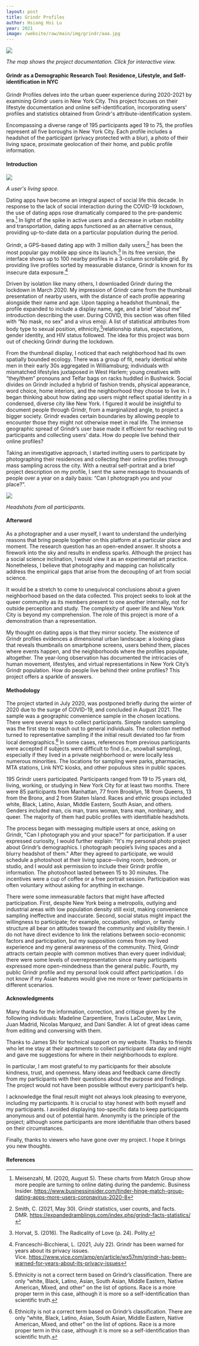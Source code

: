 ```yaml
---
layout: post
title: Grindr Profiles
author: Hsiang Hsi Lu
year: 2021
image: /website/raw/main/img/grindr/aaa.jpg
---
```

[![](/website/raw/main/img/grindr/g-main-2.png)](https://hsianghsi.github.io/g-profiles/)

*The map shows the project documentation. Click for interactive view.*

#### Grindr as a Demographic Research Tool: Residence, Lifestyle, and Self-identification in NYC

Grindr Profiles delves into the urban queer experience during 2020-2021 by examining Grindr users in New York City. This project focuses on their lifestyle documentation and online self-identification, incorporating users' profiles and statistics obtained from Grindr's attribute-identification system.

Encompassing a diverse range of 195 participants aged 19 to 75, the profiles represent all five boroughs in New York City. Each profile includes a headshot of the participant (privacy protected with a blur), a photo of their living space, proximate geolocation of their home, and public profile information.

#### Introduction

![](/website/raw/main/img/grindr/VIN_8260.jpg)

*A user's living space.*

Dating apps have become an integral aspect of social life this decade. In response to the lack of social interaction during the COVID-19 lockdown, the use of dating apps rose dramatically compared to the pre-pandemic era.[^1] In light of the spike in active users and a decrease in urban mobility and transportation, dating apps functioned as an alternative census, providing up-to-date data on a particular population during the period.

Grindr, a GPS-based dating app with 3 million daily users,[^2] has been the most popular gay mobile app since its launch.[^3] In its free version, the interface shows up to 100 nearby profiles in a 3-column scrollable grid. By providing live profiles sorted by measurable distance, Grindr is known for its insecure data exposure.[^4]

Driven by isolation like many others, I downloaded Grindr during the lockdown in March 2020. My impression of Grindr came from the thumbnail presentation of nearby users, with the distance of each profile appearing alongside their name and age. Upon tapping a headshot thumbnail, the profile expanded to include a display name, age, and a brief “about me” introduction describing the user. During COVID, this section was often filled with “No mask, no sex” and a virus emoji. A list of statistical attributes from body type to sexual position, ethnicity,[^*]relationship status, expectations, gender identity, and HIV status followed. The idea for this project was born out of checking Grindr during the lockdown.

From the thumbnail display, I noticed that each neighborhood had its own spatially bounded ecology. There was a group of fit, nearly identical white men in their early 30s aggregated in Williamsburg; individuals with mismatched lifestyles juxtaposed in West Harlem; young creatives with “they/them” pronouns and Telfar bags on racks huddled in Bushwick. Social divides on Grindr included a hybrid of fashion trends, physical appearance, word choice, home interiors, and the neighborhood they choose to live in. I began thinking about how dating app users might reflect spatial identity in a condensed, diverse city like New York. I figured it would be insightful to document people through Grindr, from a marginalized angle, to project a bigger society. Grindr evades certain boundaries by allowing people to encounter those they might not otherwise meet in real life. The immense geographic spread of Grindr’s user base made it efficient for reaching out to participants and collecting users’ data. How do people live behind their online profiles?

Taking an investigative approach, I started inviting users to participate by photographing their residences and collecting their online profiles through mass sampling across the city. With a neutral self-portrait and a brief project description on my profile, I sent the same message to thousands of people over a year on a daily basis: “Can I photograph you and your place?”.

![](/website/raw/main/img/grindr/everyone-3.jpg)

*Headshots from all participants.*

#### Afterword

As a photographer and a user myself, I want to understand the underlying reasons that bring people together on this platform at a particular place and moment. The research question has an open-ended answer. It shoots a firework into the sky and results in endless sparks. Although the project has a social science inclination, I would view it as an experimental art practice. Nonetheless, I believe that photography and mapping can holistically address the empirical gaps that arise from the decoupling of art from social science.

It would be a stretch to come to unequivocal conclusions about a given neighborhood based on the data collected. This project seeks to look at the queer community as its members present to one another internally, not for outside perception and study. The complexity of queer life and New York City is beyond my comprehension. The role of this project is more of a demonstration than a representation.

My thought on dating apps is that they mirror society. The existence of Grindr profiles evidences a dimensional urban landscape: a looking glass that reveals thumbnails on smartphone screens, users behind them, places where events happen, and the neighborhoods where the profiles populate, altogether. The year-long observation has documented the intricacies of human movement, lifestyles, and virtual representations in New York City’s Grindr population. How do people live behind their online profiles? This project offers a sparkle of answers.

#### Methodology

The project started in July 2020, was postponed briefly during the winter of 2020 due to the surge of COVID-19, and concluded in August 2021. The sample was a geographic convenience sample in the chosen locations. There were several ways to collect participants. Simple random sampling was the first step to reach out to general individuals. The collection method turned to representative sampling if the initial result deviated too far from local demographics.[^*] In some cases, references from previous participants were accepted if subjects were difficult to find (i.e., snowball sampling), especially if they lived in a private neighborhood or were locally less numerous minorities. The locations for sampling were parks, pharmacies, MTA stations, Link NYC kiosks, and other populous sites in public spaces.

195 Grindr users participated. Participants ranged from 19 to 75 years old, living, working, or studying in New York City for at least two months. There were 85 participants from Manhattan, 77 from Brooklyn, 18 from Queens, 13 from the Bronx, and 2 from Staten Island. Races and ethnic groups included white, Black, Latino, Asian, Middle Eastern, South Asian, and others. Genders included man, cis man, trans woman, trans man, nonbinary, and queer. The majority of them had public profiles with identifiable headshots.

The process began with messaging multiple users at once, asking on Grindr, "Can I photograph you and your space?" for participation. If a user expressed curiosity, I would further explain: "It's my personal photo project about Grindr’s demographics. I photograph people’s living spaces and a blurry headshot of them." After they agreed to participate, we would schedule a photoshoot at their living space—living room, bedroom, or studio, and I would ask permission to include their Grindr profile information. The photoshoot lasted between 15 to 30 minutes. The incentives were a cup of coffee or a free portrait session. Participation was often voluntary without asking for anything in exchange.

There were some immeasurable factors that might have affected participation. First, despite New York being a metropolis, outlying and industrial areas with low population density still exist, making convenience sampling ineffective and inaccurate. Second, social status might impact the willingness to participate; for example, occupation, religion, or family structure all bear on attitudes toward the community and visibility therein. I do not have direct evidence to link the relations between socio-economic factors and participation, but my supposition comes from my lived experience and my general awareness of the community. Third, Grindr attracts certain people with common motives than every queer individual; there were some levels of overrepresentation since many participants expressed more open-mindedness than the general public. Fourth, my public Grindr profile and my personal look could affect participation. I do not know if my Asian features would give me more or fewer participants in different scenarios.

#### Acknowledgments

Many thanks for the information, correction, and critique given by the following individuals: Madeline Carpentiere, Travis LaCouter, Max Levin, Juan Madrid, Nicolas Marquez, and Dani Sandler. A lot of great ideas came from editing and conversing with them.

Thanks to James Shi for technical support on my website. Thanks to friends who let me stay at their apartments to collect participant data day and night and gave me suggestions for where in their neighborhoods to explore.

In particular, I am most grateful to my participants for their absolute kindness, trust, and openness. Many ideas and feedback came directly from my participants with their questions about the purpose and findings. The project would not have been possible without every participant’s help.

I acknowledge the final result might not always look pleasing to everyone, including my participants. It is crucial to stay honest with both myself and my participants. I avoided displaying too-specific data to keep participants anonymous and out of potential harm. Anonymity is the principle of the project; although some participants are more identifiable than others based on their circumstances.

Finally, thanks to viewers who have gone over my project. I hope it brings you new thoughts.

#### References

[^1]: Meisenzahl, M. (2020, August 5). These charts from Match Group show more people are turning to online dating during the pandemic. Business Insider. https://www.businessinsider.com/tinder-hinge-match-group-dating-apps-more-users-coronavirus-2020-8

[^2]: Smith, C. (2021, May 30). Grindr statistics, user counts, and facts. DMR. https://expandedramblings.com/index.php/grindr-facts-statistics/

[^3]: Horvat, S. (2016). The Radicality of Love (p. 24). Polity.

[^4]: Franceschi-Bicchierai, L. (2021, July 22). Grindr has been warned for years about its privacy issues. Vice. https://www.vice.com/amp/en/article/wx57nm/grindr-has-been-warned-for-years-about-its-privacy-issues

[^*]: Ethnicity is not a correct term based on Grindr’s classification. There are only “white, Black, Latino, Asian, South Asian, Middle Eastern, Native American, Mixed, and other” on the list of options. Race is a more proper term in this case, although it is more so a self-identification than scientific truth.